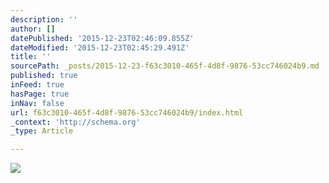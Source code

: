 ```yaml
---
description: ''
author: []
datePublished: '2015-12-23T02:46:09.855Z'
dateModified: '2015-12-23T02:45:29.491Z'
title: ''
sourcePath: _posts/2015-12-23-f63c3010-465f-4d8f-9876-53cc746024b9.md
published: true
inFeed: true
hasPage: true
inNav: false
url: f63c3010-465f-4d8f-9876-53cc746024b9/index.html
_context: 'http://schema.org'
_type: Article

---
```

![](https://the-grid-user-content.s3-us-west-2.amazonaws.com/1a2edebd-13e3-4cf9-a102-b0e3f5b01acc.png)